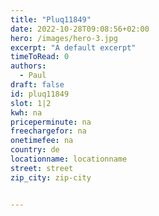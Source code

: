 ```yaml
---
title: "Pluq11849"
date: 2022-10-28T09:08:56+02:00
hero: /images/hero-3.jpg
excerpt: "A default excerpt"
timeToRead: 0
authors:
  - Paul
draft: false
id: pluq11849
slot: 1|2
kwh: na
priceperminute: na
freechargefor: na
onetimefee: na
country: de
locationname: locationname
street: street
zip_city: zip-city


---
```

